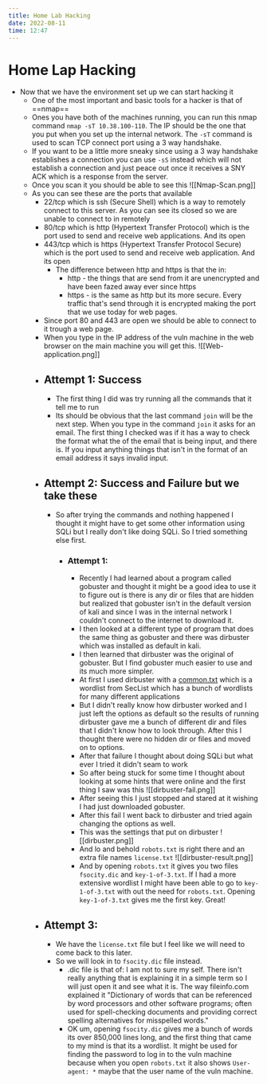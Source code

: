 ```yaml
---
title: Home Lab Hacking
date: 2022-08-11
time: 12:47
---
```

# Home Lap Hacking
- Now that we have the environment set up we can start hacking it
	- One of the most important and basic tools for a hacker is that of ==nmap==
	- Ones you have both of the machines running, you can run this nmap command `nmap -sT 10.38.100-110`. The IP should be the one that you put when you set up the internal network. The `-sT` command is used to scan TCP connect port using a 3 way handshake. 
	- If you want to be a little more sneaky since using a 3 way handshake establishes a connection you can use `-sS` instead which will not establish a connection and just peace out once it receives a SNY ACK which is a response from the server.
	- Once you scan it you should be able to see this
	![[Nmap-Scan.png]]
	- As you can see these are the ports that available
		- 22/tcp which is ssh (Secure Shell) which is a way to remotely connect to this server. As you can see its closed so we are unable to connect to in remotely
		- 80/tcp which is http (Hypertext Transfer Protocol) which is the port used to send and receive web applications. And its open
		- 443/tcp which is https (Hypertext Transfer Protocol Secure) which is the port used to send and receive web application. And its open
			- The difference between http and https is that the in:
				- http - the things that are send from it are unencrypted and have been fazed away ever since https
				- https -  is the same as http but its more secure. Every traffic that's send through it is encrypted making the port that we use today for web pages.
		- Since port 80 and 443 are open we should be able to connect to it trough a web page.
		- When you type in the IP address of the vuln machine in the web browser on the main machine you will get this.
		 ![[Web-application.png]]
		- ## Attempt 1: Success
			- The first thing I did was try running all the commands that it tell me to run
			- Its should be obvious that the last command `join` will be the next step. When you type in the command `join` it asks for an email. The first thing I checked was if it has a way to check the format what the of the email that is being input, and there is. If you input anything things that isn't in the format of an email address it says invalid input.
		- ## Attempt 2: Success and Failure but we take these
			- So after trying the commands and nothing happened I thought it might have to get some other information using SQLi but I really don't like doing SQLi. So I tried something else first.
				- ### Attempt 1:
					- Recently I had learned about a program called gobuster and thought it might be a good idea to use it to figure out is there is any dir or files that are hidden but realized that gobuster isn't in the default version of kali and since I was in the internal network I couldn't connect to the internet to download it.
					- I then looked at a different type of program that does the same thing as gobuster and there was dirbuster which was installed as default in kali.
					- I then learned that dirbuster was the original of gobuster. But I find gobuster much easier to use and its much more simpler. 
					- At first I used dirbuster with a [common.txt](https://github.com/danielmiessler/SecLists/blob/master/Discovery/Web-Content/common.txt) which is a wordlist from SecList which has a bunch of wordlists for many different applications
					- But I didn't really know how dirbuster worked and I just left the options as default so the results of running dirbuster gave me a bunch of different dir and files that I didn't know how to look through. After this I thought there were no hidden dir or files and moved on to options.
					- After that failure I thought about doing SQLi but what ever I tried it didn't seam to work
					- So after being stuck for some time I thought about looking at some hints that were online and the first thing I saw was this
					 ![[dirbuster-fail.png]]
					- After seeing this I just stopped and stared at it wishing I had just downloaded gobuster.
					- After this fail I went back to dirbuster and tried again changing the options as well.
					- This was the settings that put on dirbuster
					![[dirbuster.png]]
					- And lo and behold `robots.txt` is right there and an extra file names `license.txt`
					 ![[dirbuster-result.png]]
					- And by opening `robots.txt` it gives you two files `fsocity.dic` and `key-1-of-3.txt`. If I had a more extensive wordlist I might have been able to go to `key-1-of-3.txt` with out the need for `robots.txt`. Opening `key-1-of-3.txt` gives me the first key. Great!
		- ## Attempt 3: 
			- We have the `license.txt` file but I feel like we will need to come back to this later.
			- So we will look in to `fsocity.dic` file instead.
				- .dic file is that of: I am not to sure my self. There isn't really anything that is explaining it in a simple term so I will just open it and see what it is. The way fileinfo.com explained it "Dictionary of words that can be referenced by word processors and other software programs; often used for spell-checking documents and providing correct spelling alternatives for misspelled words."
				- OK um, opening `fsocity.dic` gives me a bunch of words its over 850,000 lines long, and the first thing that came to my mind is that its a wordlist. It might be used for finding the password to log in to the vuln machine because when you open `robots.txt` it also shows `User-agent: *` maybe that the user name of the vuln machine.